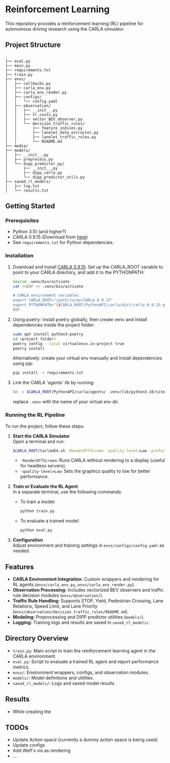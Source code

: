 # Reinforcement Learning

This repository provides a reinforcement learning (RL) pipeline for autonomous driving research using the CARLA simulator.

## Project Structure

```
.
├── eval.py
├── main.py
├── requirements.txt
├── train.py
├── envs/
│   ├── callbacks.py
│   ├── carla_env.py
│   ├── carla_env_render.py
│   ├── configs/
│   │   └── config.yaml
│   ├── observation/
│   │   ├── __init__.py
│   │   ├── tr_costs.py
│   │   ├── vector_BEV_observer.py
│   │   └── decision_traffic_rules/
│   │       ├── feature_indices.py
│   │       ├── lanelet_data_extractor.py
│   │       ├── lanelet_traffic_rules.py
│   │       └── README.md
├── media/
├── models/
│   ├── __init__.py
│   ├── preprocess.py
│   └── dipp_predictor_py/
│       ├── __init__.py
│       ├── dipp_carla.py
│       └── dipp_predictor_utils.py
├── saved_rl_models/
│   ├── log.txt
│   └── results.txt
```

## Getting Started

### Prerequisites

- Python 3.10 (and higher?)
- CARLA 0.9.15 (Download from [here](https://github.com/carla-simulator/carla/releases/tag/0.9.15/))
- See `requirements.txt` for Python dependencies.

### Installation

1. Download and install [CARLA 0.9.15](https://github.com/carla-simulator/carla/releases/tag/0.9.15/). Set up the CARLA_ROOT variable to point to your CARLA directory, and add it to the PYTHONPATH:
    ```bash
    source .venv/bin/activate
    cat <<EOF >> .venv/bin/activate

    # CARLA environment variables
    export CARLA_ROOT="/path/to/my/CARLA_0.9.15"
    export PYTHONPATH="\$CARLA_ROOT/PythonAPI/carla/dist/carla-0.9.15-py3.7-linux-x86_64.egg:\$PYTHONPATH"
    EOF
    ```
2. Using poetry: install poetry globally, then create venv and install dependencies inside the project folder:
    ```bash
    sudo apt install python3-poetry
    cd <project folder>
    poetry config --local virtualenvs.in-project true
    poetry install
    ```
    Alternatively: create your virtual env manually and install dependencies using pip:
    ```bash
    pip install -r requirements.txt
    ```
3. Link the CARLA 'agents' lib by running:

    ```bash
    ln -s $CARLA_ROOT/PythonAPI/carla/agents/ .venv/lib/python3.10/site-packages/
    ```

    replace `.venv` with the name of your virtual env dir.


### Running the RL Pipeline

To run the project, follow these steps:

1. **Start the CARLA Simulator**  
    Open a terminal and run:
    ```bash
    $CARLA_ROOT/CarlaUE4.sh -RenderOffScreen -quality-level=Low -prefernvidia
    ```
    - `-RenderOffScreen`: Runs CARLA without rendering to a display (useful for headless servers).
    - `-quality-level=Low`: Sets the graphics quality to low for better performance.

2. **Train or Evaluate the RL Agent**  
    In a separate terminal, use the following commands:
    - To train a model:
      ```bash
      python train.py
      ```
    - To evaluate a trained model:
      ```bash
      python eval.py
      ```

3. **Configuration**  
    Adjust environment and training settings in `envs/configs/config.yaml` as needed.

## Features

- **CARLA Environment Integration:** Custom wrappers and rendering for RL agents (`envs/carla_env.py`, `envs/carla_env_render.py`).
- **Observation Processing:** Includes vectorized BEV observers and traffic rule decision modules (`envs/observation/`).
- **Traffic Rule Handling:** Supports STOP, Yield, Pedestrian Crossing, Lane Relations, Speed Limit, and Lane Priority (`envs/observation/decision_traffic_rules/README.md`).
- **Modeling:** Preprocessing and DIPP predictor utilities (`models/`).
- **Logging:** Training logs and results are saved in `saved_rl_models/`.

## Directory Overview
- `train.py`: Main script to train the reinforcement learning agent in the CARLA environment.
- `eval.py`: Script to evaluate a trained RL agent and report performance metrics.
- `envs/`: Environment wrappers, configs, and observation modules.
- `models/`: Model definitions and utilities.
- `saved_rl_models/`: Logs and saved model results.

## Results

- While creating the 

## TODOs

- Update Action space (currently a dummy action space is being used)
- Update configs
- Add Welf's vis as rendering
- ...